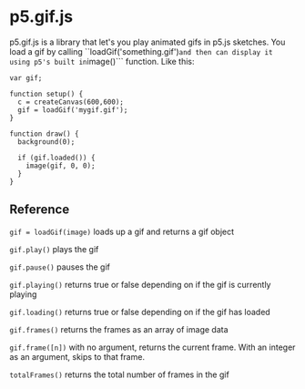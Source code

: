 # p5.gif.js

p5.gif.js is a library that let's you play animated gifs in p5.js sketches. You load a gif by calling ``loadGif('something.gif')``` and then can display it using p5's built in ```image()``` function. Like this:

```
var gif;

function setup() {
  c = createCanvas(600,600);
  gif = loadGif('mygif.gif');
}

function draw() {
  background(0);
  
  if (gif.loaded()) {
    image(gif, 0, 0);
  }
}
```

## Reference
```gif = loadGif(image)``` loads up a gif and returns a gif object

```gif.play()``` plays the gif

```gif.pause()``` pauses the gif

```gif.playing()``` returns true or false depending on if the gif is currently playing

```gif.loading()``` returns true or false depending on if the gif has loaded

```gif.frames()``` returns the frames as an array of image data

```gif.frame([n])``` with no argument, returns the current frame. With an integer as an argument, skips to that frame.

```totalFrames()``` returns the total number of frames in the gif



